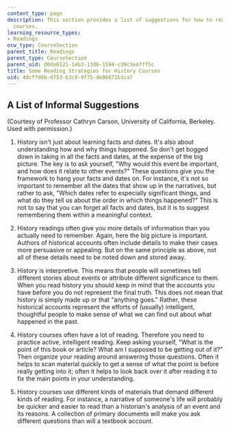 ```yaml
---
content_type: page
description: This section provides a list of suggestions for how to read for history
  courses.
learning_resource_types:
- Readings
ocw_type: CourseSection
parent_title: Readings
parent_type: CourseSection
parent_uid: d0de6121-14b3-13d6-1594-c39c3ee7ff5c
title: Some Reading Strategies for History Courses
uid: 4dcffd6b-d753-b3c9-9f75-de06871b3ca7
---
```


A List of Informal Suggestions
------------------------------

(Courtesy of Professor Cathryn Carson, University of California, Berkeley. Used with permission.)

1.  History isn't just about learning facts and dates. It's also about understanding how and why things happened. So don't get bogged down in taking in all the facts and dates, at the expense of the big picture. The key is to ask yourself, "Why would this event be important, and how does it relate to other events?" These questions give you the framework to hang your facts and dates on. For instance, it's not so important to remember all the dates that show up in the narratives, but rather to ask, "Which dates refer to especially significant things, and what do they tell us about the order in which things happened?" This is not to say that you can forget all facts and dates, but it is to suggest remembering them within a meaningful context.
  
3.  History readings often give you more details of information than you actually need to remember. Again, here the big picture is important. Authors of historical accounts often include details to make their cases more persuasive or appealing. But on the same principle as above, not all of these details need to be noted down and stored away.
  
5.  History is interpretive. This means that people will sometimes tell different stories about events or attribute different significance to them. When you read history you should keep in mind that the accounts you have before you do not represent the final truth. This does not mean that history is simply made up or that "anything goes." Rather, these historical accounts represent the efforts of (usually) intelligent, thoughtful people to make sense of what we can find out about what happened in the past.
  
7.  History courses often have a lot of reading. Therefore you need to practice active, intelligent reading. Keep asking yourself, "What is the point of this book or article? What am I supposed to be getting out of it?" Then organize your reading around answering those questions. Often it helps to scan material quickly to get a sense of what the point is before really getting into it; often it helps to look back over it after reading it to fix the main points in your understanding.
  
9.  History courses use different kinds of materials that demand different kinds of reading. For instance, a narrative of someone's life will probably be quicker and easier to read than a historian's analysis of an event and its reasons. A collection of primary documents will make you ask different questions than will a textbook account.